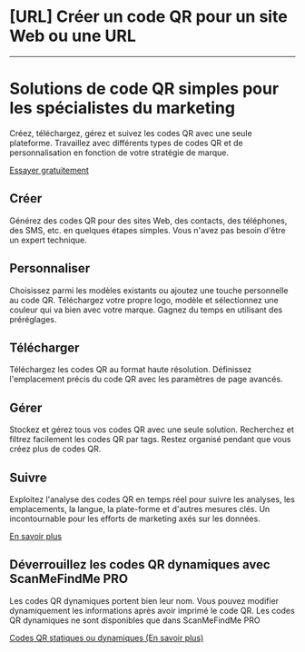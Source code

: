 <h1>[URL] Créer un code QR pour un site Web ou une URL</h1>

----------

<h1>Solutions de code QR simples pour les spécialistes du marketing</h1>

<p>Créez, téléchargez, gérez et suivez les codes QR avec une seule plateforme. Travaillez avec différents types de codes QR et de personnalisation en fonction de votre stratégie de marque.</p>

<p><a href="#pro">Essayer gratuitement</a></p>

<h2>Créer</h2>

<p>Générez des codes QR pour des sites Web, des contacts, des téléphones, des SMS, etc. en quelques étapes simples. Vous n'avez pas besoin d'être un expert technique.</p>

<h2>Personnaliser</h2>

<p>Choisissez parmi les modèles existants ou ajoutez une touche personnelle au code QR. Téléchargez votre propre logo, modèle et sélectionnez une couleur qui va bien avec votre marque. Gagnez du temps en utilisant des préréglages.</p>

<h2>Télécharger</h2>

<p>Téléchargez les codes QR au format haute résolution. Définissez l'emplacement précis du code QR avec les paramètres de page avancés.</p>

<h2>Gérer</h2>

<p>Stockez et gérez tous vos codes QR avec une seule solution. Recherchez et filtrez facilement les codes QR par tags. Restez organisé pendant que vous créez plus de codes QR.</p>

<h2>Suivre</h2>

<p>Exploitez l'analyse des codes QR en temps réel pour suivre les analyses, les emplacements, la langue, la plate-forme et d'autres mesures clés. Un incontournable pour les efforts de marketing axés sur les données.</p>

<p><a href="#article:about_statistics">En savoir plus</a></p>

<h2>Déverrouillez les codes QR dynamiques avec ScanMeFindMe PRO</h2>

<p>Les codes QR dynamiques portent bien leur nom. Vous pouvez modifier dynamiquement les informations après avoir imprimé le code QR. Les codes QR dynamiques ne sont disponibles que dans ScanMeFindMe PRO</p>

<p><a href="#article:about_static">Codes QR statiques ou dynamiques (En savoir plus)</a></p>
